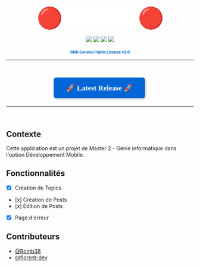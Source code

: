 

<p align="center">
    <img src=".readme/logo.png">
</p>

<p align="center">
<img src="https://img.shields.io/github/actions/workflow/status/Romb38/FR_MOBILE/ci-tests.yml?branch=main"/>
<img src="https://img.shields.io/github/last-commit/Romb38/FR_MOBILE"/>
<img src="https://img.shields.io/github/issues/Romb38/FR_MOBILE"/>
<img src="https://img.shields.io/github/license/Romb38/FR_MOBILE"/>
</p>
<p align="center">
  <a href="https://www.gnu.org/licenses/gpl-3.0.html" style="color: #0366d6; text-decoration: none; font-weight: bold; font-size:10px">
    GNU General Public License v3.0
  </a>
</p>

<hr>
<br>
<p align="center">
  <a href="https://github.com/Romb38/FR_MOBILE/releases/latest">
  <img src=".readme/release.png" style="max-width: 50%; height: auto; width: 500px;">
  </a>
</p>
<hr>
<br>

## Contexte

Cette application est un projet de Master 2 - Génie informatique dans l'option Développement Mobile.

## Fonctionnalités

- [x] Création de Topics
- [x] Création de Posts
- [x] Édition de Posts
- [x] Page d'erreur

## Contributeurs

- [@Romb38](https://github.com/Romb38)
- [@florent-dev](https://github.com/florent-dev)
